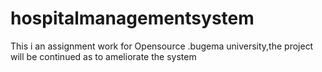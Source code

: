 # hospitalmanagementsystem
This i an assignment work for Opensource .bugema university,the project will be continued as to ameliorate the system
